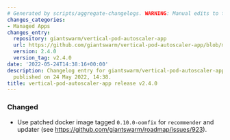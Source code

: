 ```yaml
---
# Generated by scripts/aggregate-changelogs. WARNING: Manual edits to this files will be overwritten.
changes_categories:
- Managed Apps
changes_entry:
  repository: giantswarm/vertical-pod-autoscaler-app
  url: https://github.com/giantswarm/vertical-pod-autoscaler-app/blob/master/CHANGELOG.md#240---2022-05-24
  version: 2.4.0
  version_tag: v2.4.0
date: '2022-05-24T14:38:16+00:00'
description: Changelog entry for giantswarm/vertical-pod-autoscaler-app version 2.4.0,
  published on 24 May 2022, 14:38.
title: vertical-pod-autoscaler-app release v2.4.0
---
```


### Changed
- Use patched docker image tagged `0.10.0-oomfix` for `recommender` and updater (see https://github.com/giantswarm/roadmap/issues/923).
